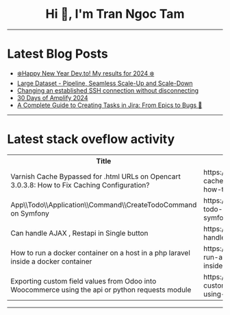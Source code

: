 <h1 align="center">Hi 👋, I'm Tran Ngoc Tam</h1>

---

# Latest Blog Posts 
<!-- BLOG-POST-LIST:START -->
- [❄️Happy New Year Dev.to! My results for 2024 ❄️](https://dev.to/anthonymax/happy-new-year-devto-my-results-for-2024-2m03)
- [Large Dataset - Pipeline, Seamless Scale-Up and Scale-Down](https://dev.to/vaibhav9017/large-dataset-pipeline-seamless-scale-up-and-scale-down-52bj)
- [Changing an established SSH connection without disconnecting](https://dev.to/rafael_mori/changing-an-established-ssh-connection-without-disconnecting-p3c)
- [30 Days of Amplify 2024](https://dev.to/aws-builders/30-days-of-amplify-2024-3n72)
- [A Complete Guide to Creating Tasks in Jira: From Epics to Bugs 🌟](https://dev.to/pro-project-mngr/a-complete-guide-to-creating-tasks-in-jira-from-epics-to-bugs-d08)
<!-- BLOG-POST-LIST:END -->

---

# Latest stack oveflow activity
<table>
  <tr><th>Title</th><th>Link</th></tr>
  <!-- STACKOVERFLOW:START --><tr><td>Varnish Cache Bypassed for .html URLs on Opencart 3.0.3.8: How to Fix Caching Configuration?</td><td>https://stackoverflow.com/questions/79320118/varnish-cache-bypassed-for-html-urls-on-opencart-3-0-3-8-how-to-fix-caching-co</td></tr><tr><td>App\\Todo\\Application\\Command\\CreateTodoCommand on Symfony</td><td>https://stackoverflow.com/questions/79320017/app-todo-application-command-createtodocommand-on-symfony</td></tr><tr><td>Can handle AJAX , Restapi in Single button</td><td>https://stackoverflow.com/questions/79319795/can-handle-ajax-restapi-in-single-button</td></tr><tr><td>How to run a docker container on a host in a php laravel inside a docker container</td><td>https://stackoverflow.com/questions/79319577/how-to-run-a-docker-container-on-a-host-in-a-php-laravel-inside-a-docker-contain</td></tr><tr><td>Exporting custom field values from Odoo into Woocommerce using the api or python requests module</td><td>https://stackoverflow.com/questions/79319539/exporting-custom-field-values-from-odoo-into-woocommerce-using-the-api-or-python</td></tr><!-- STACKOVERFLOW:END -->
</table>

---


